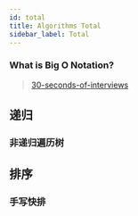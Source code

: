 ```yaml
---
id: total
title: Algorithms Total
sidebar_label: Total
---
```


### What is Big O Notation?

> [30-seconds-of-interviews](https://github.com/30-seconds/30-seconds-of-interviews/blob/8f257a9dc3f80a1cf7cd40ff784323b0ae4880d1/questions/big-o-notation.md)


## 递归
### 非递归遍历树


## 排序
### 手写快排